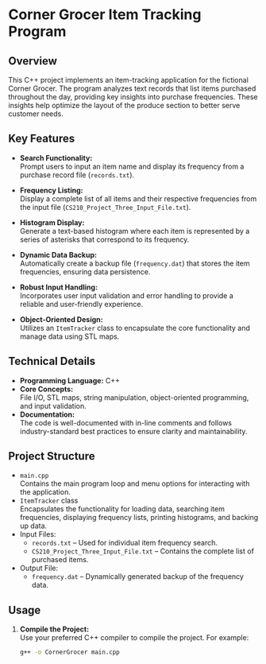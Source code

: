 # Corner Grocer Item Tracking Program

## Overview
This C++ project implements an item-tracking application for the fictional Corner Grocer. The program analyzes text records that list items purchased throughout the day, providing key insights into purchase frequencies. These insights help optimize the layout of the produce section to better serve customer needs.

## Key Features
- **Search Functionality:**  
  Prompt users to input an item name and display its frequency from a purchase record file (`records.txt`).

- **Frequency Listing:**  
  Display a complete list of all items and their respective frequencies from the input file (`CS210_Project_Three_Input_File.txt`).

- **Histogram Display:**  
  Generate a text-based histogram where each item is represented by a series of asterisks that correspond to its frequency.

- **Dynamic Data Backup:**  
  Automatically create a backup file (`frequency.dat`) that stores the item frequencies, ensuring data persistence.

- **Robust Input Handling:**  
  Incorporates user input validation and error handling to provide a reliable and user-friendly experience.

- **Object-Oriented Design:**  
  Utilizes an `ItemTracker` class to encapsulate the core functionality and manage data using STL maps.

## Technical Details
- **Programming Language:** C++
- **Core Concepts:**  
  File I/O, STL maps, string manipulation, object-oriented programming, and input validation.
- **Documentation:**  
  The code is well-documented with in-line comments and follows industry-standard best practices to ensure clarity and maintainability.

## Project Structure
- `main.cpp`  
  Contains the main program loop and menu options for interacting with the application.
- `ItemTracker` class  
  Encapsulates the functionality for loading data, searching item frequencies, displaying frequency lists, printing histograms, and backing up data.
- Input Files:  
  - `records.txt` – Used for individual item frequency search.
  - `CS210_Project_Three_Input_File.txt` – Contains the complete list of purchased items.
- Output File:  
  - `frequency.dat` – Dynamically generated backup of the frequency data.

## Usage
1. **Compile the Project:**  
   Use your preferred C++ compiler to compile the project. For example:
   ```bash
   g++ -o CornerGrocer main.cpp
